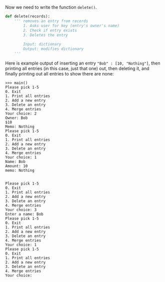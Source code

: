 <!--title={Deleting an entry}-->

<!--badges={Python:70}-->

<!--concepts={BooleanOperators.mdx, Lists.mdx, Dictionaries.mdx, UserInput.mdx, IfStatements.mdx}-->

Now we need to write the function `delete()`.

```python
def delete(records):
    ''' removes an entry from records 
    	1. Asks user for key (entry's owner's name)
    	2. Check if entry exists
    	3. Deletes the entry
    	
    	Input: dictionary
    	Output: modifies dictionary
    '''
```

Here is example output of inserting an entry `"Bob" : [10, "Nothing"]`, then printing all entries (in this case, just that one) out, then deleting it, and finally printing out all entries to show there are none:

```
>>> main()
Please pick 1-5
0. Exit
1. Print all entries
2. Add a new entry
3. Delete an entry
4. Merge entries
Your choice: 2
Owner: Bob
$10
Memo: Nothing
Please pick 1-5
0. Exit
1. Print all entries
2. Add a new entry
3. Delete an entry
4. Merge entries
Your choice: 1
Name: Bob
Amount: 10
memo: Nothing


Please pick 1-5
0. Exit
1. Print all entries
2. Add a new entry
3. Delete an entry
4. Merge entries
Your choice: 3
Enter a name: Bob
Please pick 1-5
0. Exit
1. Print all entries
2. Add a new entry
3. Delete an entry
4. Merge entries
Your choice: 1
Please pick 1-5
0. Exit
1. Print all entries
2. Add a new entry
3. Delete an entry
4. Merge entries
Your choice: 
```
